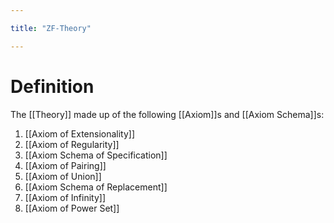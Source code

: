 ```yaml
---

title: "ZF-Theory"

---
```

# Definition
The [[Theory]] made up of the following [[Axiom]]s and [[Axiom Schema]]s:
1. [[Axiom of Extensionality]]
2. [[Axiom of Regularity]]
3. [[Axiom Schema of Specification]]
4. [[Axiom of Pairing]]
5. [[Axiom of Union]]
6. [[Axiom Schema of Replacement]]
7. [[Axiom of Infinity]]
8. [[Axiom of Power Set]]